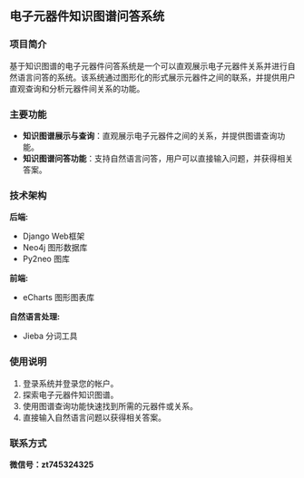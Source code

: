 ## 电子元器件知识图谱问答系统

### 项目简介

基于知识图谱的电子元器件问答系统是一个可以直观展示电子元器件关系并进行自然语言问答的系统。该系统通过图形化的形式展示元器件之间的联系，并提供用户直观查询和分析元器件间关系的功能。

### 主要功能

- **知识图谱展示与查询**：直观展示电子元器件之间的关系，并提供图谱查询功能。
- **知识图谱问答功能**：支持自然语言问答，用户可以直接输入问题，并获得相关答案。


### 技术架构

**后端:**
- Django Web框架
- Neo4j 图形数据库
- Py2neo 图库


**前端:**
- eCharts 图形图表库


**自然语言处理:**
- Jieba 分词工具


### 使用说明

1. 登录系统并登录您的帐户。
2. 探索电子元器件知识图谱。
3. 使用图谱查询功能快速找到所需的元器件或关系。
4. 直接输入自然语言问题以获得相关答案。


### 联系方式

**微信号：zt745324325**